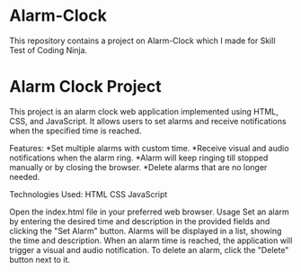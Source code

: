 # Alarm-Clock
This repository contains a project on Alarm-Clock which I made for Skill Test of Coding Ninja.

# Alarm Clock Project
This project is an alarm clock web application implemented using HTML, CSS, and JavaScript. It allows users to set alarms and receive notifications when the specified time is reached.

Features:
*Set multiple alarms with custom time.
*Receive visual and audio notifications when the alarm ring.
*Alarm will keep ringing till stopped manually or by closing the browser.
*Delete alarms that are no longer needed.

Technologies Used:
HTML
CSS
JavaScript

Open the index.html file in your preferred web browser.
Usage
Set an alarm by entering the desired time and description in the provided fields and clicking the "Set Alarm" button.
Alarms will be displayed in a list, showing the time and description.
When an alarm time is reached, the application will trigger a visual and audio notification.
To delete an alarm, click the "Delete" button next to it.

